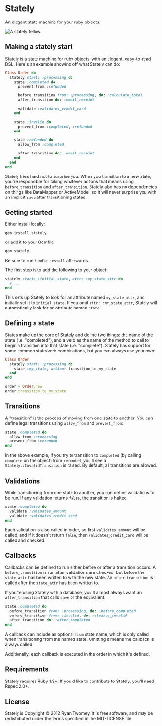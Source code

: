 # Stately

An elegant state machine for your ruby objects.

![A stately fellow.](https://dl.dropbox.com/u/2754528/exquisite_cat.jpg "A stately fellow.")

## Making a stately start

Stately is a state machine for ruby objects, with an elegant, easy-to-read DSL. Here's an example showing off what Stately can do:

```ruby
Class Order do
  stately start: :processing do
    state :completed do
      prevent_from :refunded

      before_transition from: :processing, do: :calculate_total
      after_transition do: :email_receipt

      validate :validates_credit_card
    end

    state :invalid do
      prevent_from :completed, :refunded
    end

    state :refunded do
      allow_from :completed

      after_transition do: :email_receipt
    end
  end
end
```

Stately tries hard not to surprise you. When you transition to a new state, you're responsible for taking whatever actions that means using `before_transition` and `after_transition`. Stately also has no dependencies on things like DataMapper or ActiveModel, so it will never surprise you with an implicit `save` after transitioning states.

## Getting started

Either install locally:

```shell
gem install stately
```

or add it to your Gemfile:

```ruby
gem stately
```

Be sure to run `bundle install` afterwards.

The first step is to add the following to your object:

```ruby
stately start: :initial_state, attr: :my_state_attr do
  # ...
end
```

This sets up Stately to look for an attribute named `my_state_attr`, and initially set it to `initial_state`. If you omit `attr: :my_state_attr`, Stately will automatically look for an attribute named `state`.

## Defining a state

States make up the core of Stately and define two things: the name of the state (i.e. "completed"), and a verb as the name of the method to call to begin a transition into that state (i.e. "complete"). Stately has support for some common state/verb combinations, but you can always use your own:

```ruby
Class Order
  stately start: :processing do
    state :my_state, action: transition_to_my_state
  end
end

order = Order.new
order.transition_to_my_state
```

## Transitions

A "transition" is the process of moving from one state to another. You can define legal transitions using `allow_from` and `prevent_from`:

```ruby
state :completed do
  allow_from :processing
  prevent_from :refunded
end
```

In the above example, if you try to transition to `completed` (by calling `complete` on the object) from `refunded`, you'll see a `Stately::InvalidTransition` is raised. By default, all transitions are allowed.

## Validations

While transitioning from one state to another, you can define validations to be run. If any validation returns `false`, the transition is halted.

```ruby
state :completed do
  validate :validates_amount
  validate :validates_credit_card
end
```

Each validation is also called in order, so first `validates_amount` will be called, and if it doesn't return `false`, then `validates_credit_card` will be called and checked.

## Callbacks

Callbacks can be defined to run either before or after a transition occurs. A `before_transition` is run after validations are checked, but before the `state_attr` has been written to with the new state. An `after_transition` is called after the `state_attr` has been written to.

If you're using Stately with a database, you'll almost always want an `after_transition` that calls `save` or the equivalent.

```ruby
state :completed do
  before_transition from: :processing, do: :before_completed
  before_transition from: :invalid, do: :cleanup_invalid
  after_transition do: :after_completed
end
```

A callback can include an optional `from` state name, which is only called when transitioning from the named state. Omitting it means the callback is always called.

Additionally, each callback is executed in the order in which it's defined.

## Requirements

Stately requires Ruby 1.9+. If you'd like to contribute to Stately, you'll need Rspec 2.0+.

## License

Stately is Copyright © 2012 Ryan Twomey. It is free software, and may be redistributed under the terms specified in the MIT-LICENSE file.
